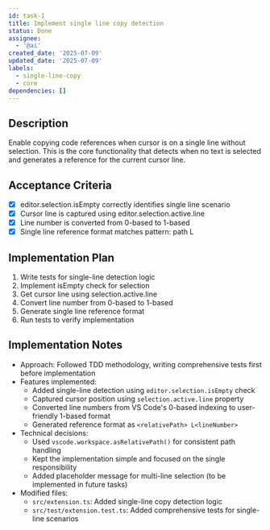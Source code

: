 ```yaml
---
id: task-1
title: Implement single line copy detection
status: Done
assignee:
  - '@ai'
created_date: '2025-07-09'
updated_date: '2025-07-09'
labels:
  - single-line-copy
  - core
dependencies: []
---
```


## Description

Enable copying code references when cursor is on a single line without selection. This is the core functionality that detects when no text is selected and generates a reference for the current cursor line.

## Acceptance Criteria

- [x] editor.selection.isEmpty correctly identifies single line scenario
- [x] Cursor line is captured using editor.selection.active.line
- [x] Line number is converted from 0-based to 1-based
- [x] Single line reference format matches pattern: path L<line>

## Implementation Plan

1. Write tests for single-line detection logic
2. Implement isEmpty check for selection
3. Get cursor line using selection.active.line
4. Convert line number from 0-based to 1-based
5. Generate single line reference format
6. Run tests to verify implementation

## Implementation Notes

- Approach: Followed TDD methodology, writing comprehensive tests first before implementation
- Features implemented:
  - Added single-line detection using `editor.selection.isEmpty` check
  - Captured cursor position using `selection.active.line` property
  - Converted line numbers from VS Code's 0-based indexing to user-friendly 1-based format
  - Generated reference format as `<relativePath> L<lineNumber>`
- Technical decisions:
  - Used `vscode.workspace.asRelativePath()` for consistent path handling
  - Kept the implementation simple and focused on the single responsibility
  - Added placeholder message for multi-line selection (to be implemented in future tasks)
- Modified files:
  - `src/extension.ts`: Added single-line copy detection logic
  - `src/test/extension.test.ts`: Added comprehensive tests for single-line scenarios

